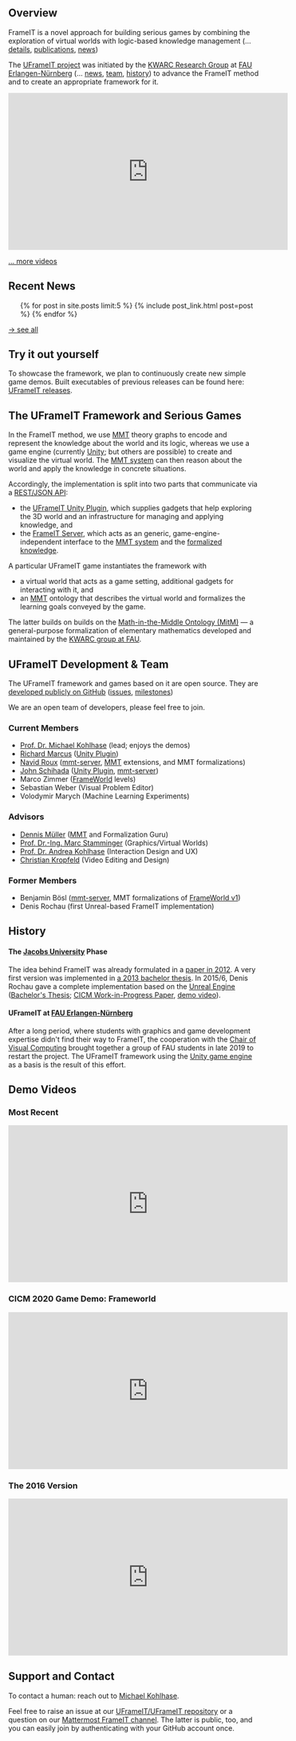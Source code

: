 ## Overview

FrameIT is a novel approach for building serious games by combining the exploration of virtual
worlds with logic-based knowledge management (... [details](#the-uframeit-framework-and-serious-games),
[publications](https://kwarc.github.io/bibs/frameit/), [news](#recent-news))

The [UFrameIT project](https://kwarc.info/systems/frameit) was initiated by the [KWARC Research Group](https://kwarc.info) at
[FAU Erlangen-Nürnberg](https://fau.eu) (... [news](#recent-news), [team](#uframeit-development--team), [history](#history)) to advance the FrameIT method and to create an appropriate framework for it.

<iframe width="560" height="315" src="https://www.youtube.com/embed/4hrL88jxcX0" frameborder="0" allow="accelerometer; autoplay; encrypted-media; gyroscope; picture-in-picture" allowfullscreen></iframe>

[... more videos](#demo-videos)

## Recent News
 
<ul class="collection">
    {% for post in site.posts limit:5 %}
        {% include post_link.html post=post %}
    {% endfor %}
</ul>

[→ see all](/news/)

## Try it out yourself

To showcase the framework, we plan to continuously create new simple game demos.
Built executables of previous releases can be found here: [UFrameIT releases](https://github.com/UFrameIT/UFrameIT/releases).


## The UFrameIT Framework and Serious Games

In the FrameIT method, we use [MMT][MMT] theory graphs to
encode and represent the knowledge about the world and its logic, whereas we use a game
engine (currently [Unity](https://unity.com); but others are possible) to create and visualize the virtual world.
The [MMT system][MMT] can then reason about the world and apply the knowledge in concrete situations.

Accordingly, the implementation is split into two parts that communicate via a [REST/JSON API](https://github.com/UniFormal/MMT/tree/devel/src/frameit-mmt#rest-api):
* the [UFrameIT Unity Plugin][UFrameIT], which supplies gadgets that help exploring the 3D world and an infrastructure
  for managing and applying knowledge, and
* the [FrameIT Server][mmt-server], which acts as an generic, game-engine-independent interface to the
[MMT system][MMT] and the
[formalized knowledge][FrameWorld].

A particular UFrameIT game instantiates the framework with
* a virtual world that acts as a game setting, additional gadgets for interacting with it,
  and 
* an [MMT](https://kwarc.info/projects/mmt) ontology that describes the virtual world and
  formalizes the learning goals conveyed by the game.

The latter builds on builds on the
[Math-in-the-Middle Ontology (MitM)](https://gl.mathhub.info/MitM) &mdash; a general-purpose
formalization of elementary mathematics developed and maintained by the [KWARC group at FAU](https://kwarc.info).

## UFrameIT Development & Team

The UFrameIT framework and games based on it are open source. They are [developed publicly
on GitHub](https://github.com/UFrameIT) ([issues](https://github.com/UFrameIT/UFrameIT/issues), [milestones](https://github.com/UFrameIT/UFrameIT/milestones))

We are an open team of developers, please feel free to join.

### Current Members
* [Prof. Dr. Michael Kohlhase](https://kwarc.info/people/mkohlhase/) (lead; enjoys the demos) 
* [Richard Marcus](https://kwarc.info/people/rmarcus/) ([Unity Plugin][Unity Plugin])
* [Navid Roux](https://kwarc.info/people/nroux/) ([mmt-server][mmt-server], [MMT][MMT] extensions, and MMT formalizations)
* [John Schihada](https://kwarc.info/people/jschihada/) ([Unity Plugin][Unity Plugin], [mmt-server][mmt-server])
* Marco Zimmer ([FrameWorld][FrameWorld] levels)
* Sebastian Weber (Visual Problem Editor)
* Volodymir Marych (Machine Learning Experiments) 

### Advisors
* [Dennis Müller](https://kwarc.info/people/dmueller/) ([MMT][MMT] and Formalization Guru)
* [Prof. Dr.-Ing. Marc Stamminger](https://www.lgdv.tf.fau.de/person/marc-stamminger/)
  (Graphics/Virtual Worlds)
* [Prof. Dr. Andrea Kohlhase](https://www.hnu.de/andrea-kohlhase/)
  (Interaction Design and UX)
 * [Christian Kropfeld](https://www.prime-mesh.de)
 (Video Editing and Design)

### Former Members 
* Benjamin Bösl ([mmt-server][mmt-server], MMT formalizations of [FrameWorld v1][FrameWorld]) 
* Denis Rochau (first Unreal-based FrameIT implementation) 

[FrameWorld]: https://gl.mathhub.info/FrameIT/frameworld
[MMT]: https://uniformal.github.io/
[mmt-server]: https://github.com/UniFormal/MMT/tree/devel/src/frameit-mmt
[UFrameIT]: https://github.com/UFrameIT/UFrameIT
[Unity Plugin]: https://github.com/UFrameIT/UFrameIT

## History

#### The [Jacobs University](https://jacobs-university.de) Phase

The idea behind FrameIT was already formulated in a [paper in 2012](http://kwarc.info/kohlhase/submit/activeex-2012.pdf).
A very first version was implemented in [a 2013 bachelor thesis](https://gl.kwarc.info/supervision/BSc-archive/-/blob/master/2013/rachev_daniel/project/thesis/thesis.pdf).
In 2015/6, Denis Rochau gave a complete implementation based on the [Unreal Engine](https://www.unrealengine.com) ([Bachelor's Thesis](https://gl.kwarc.info/supervision/BSc-archive/blob/master/2016/rochau_denis.pdf); [CICM Work-in-Progress Paper](http://ceur-ws.org/Vol-1785/W50.pdf), [demo video](https://gl.kwarc.info/FrameIT/CICM16-WiP/-/blob/master/Screen%2005-12-2016%2020-17-23.avi)).

#### UFrameIT at [FAU Erlangen-Nürnberg](https://fau.de)

After a long period, where students with graphics and game development expertise didn't find their way to FrameIT, the cooperation with the [Chair of Visual Computing](https://www.lgdv.tf.fau.de/) brought together a group of FAU students in late 2019 to restart the project. The UFrameIT framework using the [Unity game engine](https://unity.com) as a basis is the result of this effort. 

## Demo Videos

### Most Recent
<iframe width="560" height="315" src="https://www.youtube.com/embed/4hrL88jxcX0" frameborder="0" allow="accelerometer; autoplay; encrypted-media; gyroscope; picture-in-picture" allowfullscreen></iframe>

### CICM 2020 Game Demo: Frameworld 
<iframe width="560" height="315" src="https://www.youtube.com/embed/98D2PYgflPw" frameborder="0" allow="accelerometer; autoplay; encrypted-media; gyroscope; picture-in-picture" allowfullscreen></iframe>

### The 2016 Version
<iframe width="560" height="315" src="https://www.youtube.com/embed/GWuySbzJUwQ" frameborder="0" allow="accelerometer; autoplay; encrypted-media; gyroscope; picture-in-picture" allowfullscreen></iframe>

## Support and Contact

To contact a human: reach out to [Michael Kohlhase](https://kwarc.info/kohlhase).

Feel free to raise an issue at our
[UFrameIT/UFrameIT repository](https://github.com/UFrameIT/UFrameIT/issues) or a question
on our [Mattermost FrameIT channel](https://mattermost.kwarc.info/kwarc/channels/frameit).
The latter is public, too, and you can easily join by authenticating with your GitHub account once.

<!--  LocalWords:  frameit-team frameborder allowfullscreen formalized Navid Schihada
 -->
<!--  LocalWords:  Stamminger Bösl endfor the-uframeit-framework-and-serious-games mdash
 -->
<!--  LocalWords:  uframeit-development
 -->
